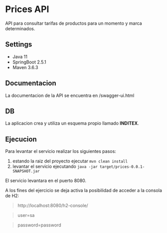# Prices API
API para consultar tarifas de productos para un momento y marca determinados.

## Settings
- Java 11
- SpringBoot 2.5.1
- Maven 3.6.3

## Documentacion
La documentacion de la API se encuentra en /swagger-ui.html

## DB
La aplicacion crea y utiliza un esquema propio llamado __INDITEX__.

## Ejecucion
Para levantar el servicio realizar los siguientes pasos:

1. estando la raiz del proyecto ejecutar ```mvn clean install```
2. levantar el servicio ejecutando ```java -jar target/prices-0.0.1-SNAPSHOT.jar```

El servicio levantara en el puerto 8080.

A los fines del ejercicio se deja activa la posibilidad de acceder a la consola de H2:
> http://localhost:8080/h2-console/

> user=sa

> password=password

